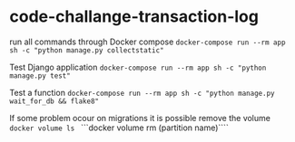 # code-challange-transaction-log

run all commands through Docker compose
```docker-compose run --rm app sh -c "python manage.py collectstatic"```

Test Django application
```docker-compose run --rm app sh -c "python manage.py test"```

Test a function
```docker-compose run --rm app sh -c "python manage.py wait_for_db && flake8"```

If some problem ocour on migrations it is possible remove the volume
```docker volume ls ```
```docker volume rm (partition name)````